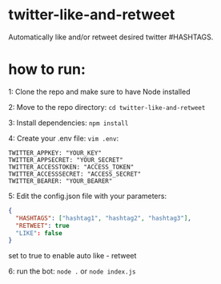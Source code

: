 # twitter-like-and-retweet
Automatically like and/or retweet desired twitter #HASHTAGS.

# how to run:

1: Clone the repo and make sure to have Node installed

2: Move to the repo directory: `cd twitter-like-and-retweet`

3: Install dependencies: `npm install`

4: Create your .env file: `vim .env`:
```
TWITTER_APPKEY: "YOUR_KEY"
TWITTER_APPSECRET: "YOUR_SECRET"
TWITTER_ACCESSTOKEN: "ACCESS_TOKEN"
TWITTER_ACCESSSECRET: "ACCESS_SECRET"
TWITTER_BEARER: "YOUR_BEARER"
```

5: Edit the config.json file with your parameters:
```json
{
  "HASHTAGS": ["hashtag1", "hashtag2", "hashtag3"],
  "RETWEET": true
  "LIKE": false
}
```
set to true to enable auto like - retweet

6: run the bot: `node .` or `node index.js`
